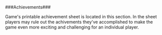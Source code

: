 ###Achievements###

Game's printable achievement sheet is located in this section.
In the sheet players may rule out the achivements they've accomplished to make the game even more exciting and challenging for an individual player.
